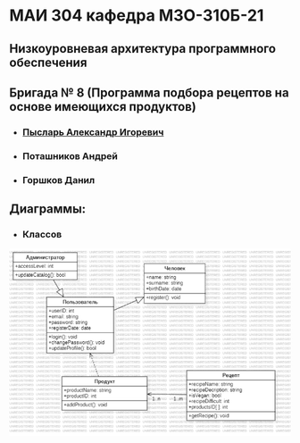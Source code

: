 # МАИ 304 кафедра М3О-310Б-21
## Низкоуровневая архитектура программного обеспечения
## Бригада № 8 (Программа подбора рецептов на основе имеющихся продуктов)
- ### [Пысларь Александр Игоревич](https://t.me/alex_pyslar)
- ### Поташников Андрей
- ### Горшков Данил
## Диаграммы:
- ### Классов
![](img/class.png "Class")